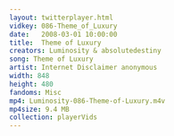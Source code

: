 ```yaml
---
layout: twitterplayer.html
vidkey: 086-Theme_of_Luxury
date:   2008-03-01 10:00:00
title:  Theme of Luxury
creators: Luminosity & absolutedestiny
song: Theme of Luxury
artist: Internet Disclaimer anonymous
width: 848
height: 480
fandoms: Misc
mp4: Luminosity-086-Theme-of-Luxury.m4v
mp4size: 9.4 MB
collection: playerVids
---
```


  <div>
  
  </div>
  